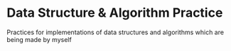 # Data Structure & Algorithm Practice
Practices for implementations of data structures and algorithms which are being made by myself
